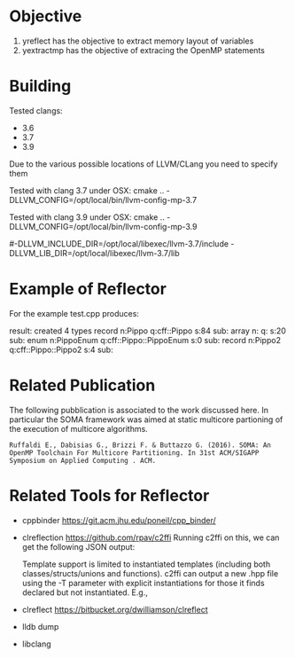Objective
===========================

1) yreflect has the objective to extract memory layout of variables
2) yextractmp has the objective of extracing the OpenMP statements

Building
=========

Tested clangs:
- 3.6
- 3.7
- 3.9

Due to the various possible locations of LLVM/CLang you need to specify them

Tested with clang 3.7 under OSX:
	cmake .. -DLLVM_CONFIG=/opt/local/bin/llvm-config-mp-3.7 

Tested with clang 3.9 under OSX:
	cmake .. -DLLVM_CONFIG=/opt/local/bin/llvm-config-mp-3.9 


#-DLLVM_INCLUDE_DIR=/opt/local/libexec/llvm-3.7/include -DLLVM_LIB_DIR=/opt/local/libexec/llvm-3.7/lib

Example of Reflector
====================

For the example test.cpp produces:

result: created 4 types
record n:Pippo q:cff::Pippo s:84 sub:
array n: q: s:20 sub:
enum n:PippoEnum q:cff::Pippo::PippoEnum s:0 sub:
record n:Pippo2 q:cff::Pippo::Pippo2 s:4 sub:

Related Publication
===================
The following pubblication is associated to the work discussed here. In particular the SOMA framework was aimed at static multicore partioning of the execution of multicore algorithms.

	Ruffaldi E., Dabisias G., Brizzi F. & Buttazzo G. (2016). SOMA: An OpenMP Toolchain For Multicore Partitioning. In 31st ACM/SIGAPP Symposium on Applied Computing . ACM.


Related Tools for Reflector
===========================

- cppbinder
	https://git.acm.jhu.edu/poneil/cpp_binder/
	
- clreflection
	https://github.com/rpav/c2ffi
	Running c2ffi on this, we can get the following JSON output:
	
	Template support is limited to instantiated templates (including both classes/structs/unions and functions). c2ffi can output a new .hpp file using the -T parameter with explicit instantiations for those it finds declared but not instantiated. E.g.,

- clreflect
	https://bitbucket.org/dwilliamson/clreflect

- lldb dump
- libclang